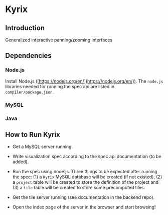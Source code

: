 # Kyrix

## Introduction
Generalized interactive panning/zooming interfaces

## Dependencies
### Node.js
Install Node.js ([https://nodejs.org/en/](https://nodejs.org/en/)). The `node.js` libraries needed for running the spec api are listed in 
`compiler/package.json`. 

### MySQL

### Java

## How to Run Kyrix
* Get a MySQL server running.

* Write visualization spec according to the spec api documentation (to be added). 

* Run the spec using node.js. Three things to be expected after running the spec: (1) a `Kyrix` MySQL database will be created (if not existed), (2) a `project` table will be created to store the definition of the project and (3) a `tile` table will be created to store some precomputed tiles. 

* Get the tile server running (see documentation in the backend repo). 

* Open the index page of the server in the browser and start browsing!
